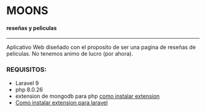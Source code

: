 <h1>MOONS</h1>
<h4>reseñas y peliculas</h4>
<hr>
<p>Aplicativo Web diseñado con el proposito de ser una pagina de reseñas de peliculas. No tenemos animo de lucro (por ahora).</p>

<h3>REQUISITOS:</h3>

<ul>
    <li>Laravel 9</li>
    <li>php 8.0.26</li>
    <li>extension de mongodb para php <a href="https://www.php.net/manual/es/mongodb.installation.windows.php">como instalar extension</a></li>
    <li><a href="https://www.mongodb.com/compatibility/mongodb-laravel-intergration">Como instalar extension para laravel</a></li>
</ul>
